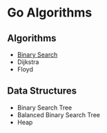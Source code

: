 # Go Algorithms

## Algorithms

- [Binary Search](binary_search/README.md)
- Dijkstra
- Floyd

## Data Structures

- Binary Search Tree
- Balanced Binary Search Tree
- Heap
